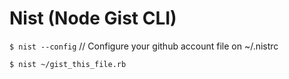 Nist (Node Gist CLI)
==========

`$ nist --config` // Configure your github account file on ~/.nistrc 

`$ nist ~/gist_this_file.rb`
